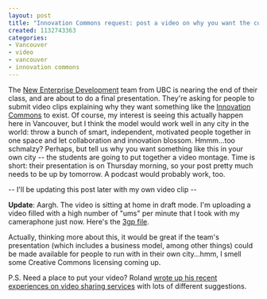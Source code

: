 ```yaml
--- 
layout: post
title: "Innovation Commons request: post a video on why you want the commons"
created: 1132743363
categories: 
- Vancouver
- video
- vancouver
- innovation commons
---
```

<p>The <a href="http://wiki.bryght.com/wiki/newenterprisedevelopment">New Enterprise Development</a> team from UBC is nearing the end of their class, and are about to do a final presentation. They're asking for people to submit video clips explaining why they want something like the <a href="http://wiki.bryght.com/wiki/innovation-commons">Innovation Commons</a> to exist. Of course, my interest is seeing this actually happen here in Vancouver, but I think the model would work well in any city in the world: throw a bunch of smart, independent, motivated people together in one space and let collaboration and innovation blossom. Hmmm...too schmalzy? Perhaps, but tell us why you want something like this in your own city -- the students are going to put together a video montage. Time is short: their presentation is on Thursday morning, so your post pretty much needs to be up by tomorrow. A podcast would probably work, too.</p>  <p>-- I'll be updating this post later with my own video clip --</p>  <p><strong>Update</strong>: Aargh. The video is sitting at home in draft mode. I'm uploading a video filled with a high number of &quot;ums&quot; per minute that I took with my cameraphone just now. Here's the <a href="/system/files?file=20051124.3gp" target="_self">3gp file</a>.<br /> </p><p>Actually, thinking more about this, it would be great if the team's presentation (which includes a business model, among other things) could be made available for people to run with in their own city...hmm, I smell some Creative Commons licensing coming up.</p>  <p>P.S. Need a place to put your video? Roland <a href="http://www.rolandtanglao.com/archives/2005/11/06/flickr_of_video_doesnt_exist_my_video_upload_experience">wrote up his recent experiences on video sharing services</a> with lots of different suggestions.</p>
